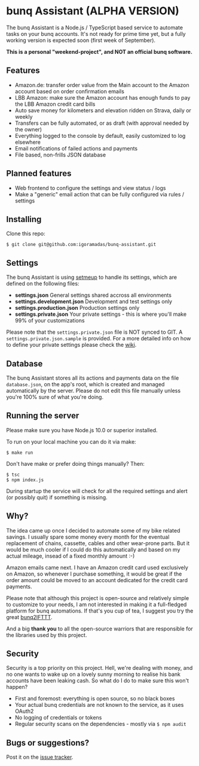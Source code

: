 # bunq Assistant (ALPHA VERSION)

The bunq Assistant is a Node.js / TypeScript based service to automate tasks on your bunq accounts. It's not ready for prime time yet, but a fully working version is expected soon (first week of September).

**This is a personal "weekend-project", and NOT an official bunq software.**

## Features

- Amazon.de: transfer order value from the Main account to the Amazon account based on order confirmation emails
- LBB Amazon: make sure the Amazon account has enough funds to pay the LBB Amazon credit card bills
- Auto save money for kilometers and elevation ridden on Strava, daily or weekly
- Transfers can be fully automated, or as draft (with approval needed by the owner)
- Everything logged to the console by default, easily customized to log elsewhere
- Email notifications of failed actions and payments
- File based, non-frills JSON database

## Planned features

- Web frontend to configure the settings and view status / logs
- Make a "generic" email action that can be fully configured via rules / settings

## Installing

Clone this repo:

    $ git clone git@github.com:igoramadas/bunq-assistant.git

## Settings

The bunq Assistant is using [setmeup](https://github.com/igoramadas/setmeup) to handle its settings, which are defined on the following files:

- **settings.json** General settings shared accross all environments
- **settings.development.json** Development and test settings only
- **settings.production.json** Production settings only
- **settings.private.json** Your private settings - this is where you'll make 99% of your customizations

Please note that the `settings.private.json` file is NOT synced to GIT. A `settings.private.json.sample` is provided. For a more detailed info on how to define your private settings please check the [wiki](https://github.com/igoramadas/bunq-assistant/wiki/Private-settings).

## Database

The bunq Assistant stores all its actions and payments data on the file `database.json`, on the app's root, which is created and managed automatically by the server. Please do not edit this file manually unless you're 100% sure of what you're doing.

## Running the server

Please make sure you have Node.js 10.0 or superior installed.

To run on your local machine you can do it via make:

    $ make run

Don't have make or prefer doing things manually? Then:

    $ tsc
    $ npm index.js

During startup the service will check for all the required settings and alert (or possibly quit) if something is missing.

## Why?

The idea came up once I decided to automate some of my bike related savings. I usually spare some money every month for the eventual replacement of chains, cassette, cables and other wear-prone parts. But it would be much cooler if I could do this automatically and based on my actual mileage, insead of a fixed monthly amount :-)

Amazon emails came next. I have an Amazon credit card used exclusively on Amazon, so whenever I purchase something, it would be great if the order amount could be moved to an account dedicated for the credit card payments.

Please note that although this project is open-source and relatively simple to customize to your needs, I am not interested in making it a full-fledged platform for bunq automations. If that's you cup of tea, I suggest you try the great [bunq2IFTTT](https://github.com/woudt/bunq2ifttt/).

And a big **thank you** to all the open-source warriors that are responsible for the libraries used by this project.

## Security

Security is a top priority on this project. Hell, we're dealing with money, and no one wants to wake up on a lovely sunny morning to realise his bank accounts have been leaking cash. So what do I do to make sure this won't happen?

- First and foremost: everything is open source, so no black boxes
- Your actual bunq credentials are not known to the service, as it uses OAuth2
- No logging of credentials or tokens
- Regular security scans on the dependencies - mostly via `$ npm audit`

## Bugs or suggestions?

Post it on the [issue tracker](https://github.com/igoramadas/bunq-assistant/issues).
